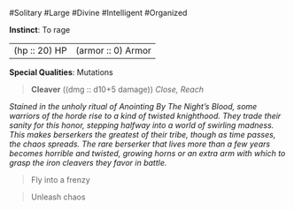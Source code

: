#Solitary #Large #Divine #Intelligent #Organized

**Instinct**: To rage

|       |         |
| ----- | ------- |
| (hp :: 20) HP | (armor :: 0) Armor |

**Special Qualities**: Mutations

> **Cleaver** ((dmg :: d10+5 damage))
> *Close, Reach*

*Stained in the unholy ritual of Anointing By The Night’s Blood, some warriors of the horde rise to a kind of twisted knighthood. They trade their sanity for this honor, stepping halfway into a world of swirling madness. This makes berserkers the greatest of their tribe, though as time passes, the chaos spreads. The rare berserker that lives more than a few years becomes horrible and twisted, growing horns or an extra arm with which to grasp the iron cleavers they favor in battle.*

>Fly into a frenzy

>Unleash chaos